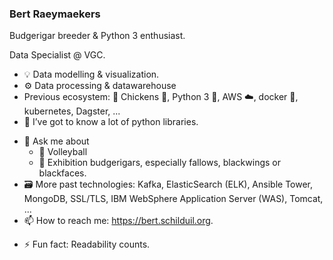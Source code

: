 ### Bert Raeymaekers

Budgerigar breeder & Python 3 enthusiast.

Data Specialist @ VGC.

- 💡 Data modelling & visualization.
- ⚙ Data processing & datawarehouse
- Previous ecosystem: 🔭 Chickens 🐔, Python 3 🐍, AWS ☁️, docker 🐋, kubernetes, Dagster, ...
- 🌱 I’ve got to know a lot of python libraries.
<!-- - 👯 I’m looking to collaborate on ...  -->
<!-- - 🤔 I’m looking for help with ...  -->
- 💬 Ask me about
  - 🏐 Volleyball
  - 🦜 Exhibition budgerigars, especially fallows, blackwings or blackfaces.
- 🗃️ More past technologies: Kafka, ElasticSearch (ELK), Ansible Tower, MongoDB, SSL/TLS, IBM WebSphere Application Server (WAS), Tomcat, ...
- 📫 How to reach me: https://bert.schilduil.org.
<!-- - 😄 Pronouns: ... -->
- ⚡ Fun fact: Readability counts.
